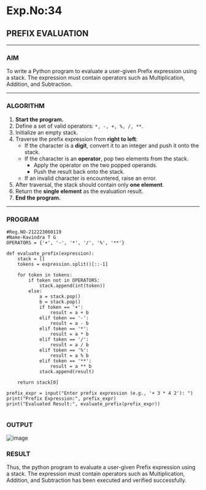 # Exp.No:34  
## PREFIX EVALUATION

---

### AIM  
To write a Python program to evaluate a user-given Prefix expression using a stack. The expression must contain operators such as Multiplication, Addition, and Subtraction.

---

### ALGORITHM

1. **Start the program.**
2. Define a set of valid operators: `*, -, +, %, /, **`.
3. Initialize an empty stack.
4. Traverse the prefix expression from **right to left**:
   - If the character is a **digit**, convert it to an integer and push it onto the stack.
   - If the character is an **operator**, pop two elements from the stack.
     - Apply the operator on the two popped operands.
     - Push the result back onto the stack.
   - If an invalid character is encountered, raise an error.
5. After traversal, the stack should contain only **one element**.
6. Return the **single element** as the evaluation result.
7. **End the program.**

---

### PROGRAM

```
#Reg.NO-212223060119
#Name-Kavindra T G
OPERATORS = {'+', '-', '*', '/', '%', '**'}

def evaluate_prefix(expression):
    stack = []
    tokens = expression.split()[::-1]

    for token in tokens:
        if token not in OPERATORS:
            stack.append(int(token))
        else:
            a = stack.pop()
            b = stack.pop()
            if token == '+':
                result = a + b
            elif token == '-':
                result = a - b
            elif token == '*':
                result = a * b
            elif token == '/':
                result = a / b
            elif token == '%':
                result = a % b
            elif token == '**':
                result = a ** b
            stack.append(result)
    
    return stack[0]

prefix_expr = input("Enter prefix expression (e.g., '+ 3 * 4 2'): ")
print("Prefix Expression:", prefix_expr)
print("Evaluated Result:", evaluate_prefix(prefix_expr))


```


### OUTPUT
![image](https://github.com/user-attachments/assets/0778242f-2b21-40b0-ae90-3c9ff9bc0cb3)



### RESULT
Thus, the python program to evaluate a user-given Prefix expression using a stack. The expression must contain operators such as Multiplication, Addition, and Subtraction has been executed and verified successfully.
